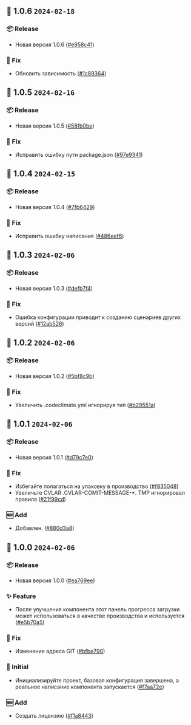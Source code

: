 ## 🎉 1.0.6 `2024-02-18`
### 📦 Release
- Новая версия 1.0.6 ([#e958c41](https://github.com/kwooshung/react-progressbar-wrapper/commit/e958c41e1617e984f602e1cbc113b9c17e597007))
### 🐛 Fix
- Обновить зависимость ([#1c89364](https://github.com/kwooshung/react-progressbar-wrapper/commit/1c893649299a166814cea4d942e17fb482b9c2f3))

## 🎉 1.0.5 `2024-02-16`
### 📦 Release
- Новая версия 1.0.5 ([#58fb0be](https://github.com/kwooshung/react-progressbar-wrapper/commit/58fb0be19386bec7e610b6713fa26d50045822af))
### 🐛 Fix
- Исправить ошибку пути package.json ([#97e9341](https://github.com/kwooshung/react-progressbar-wrapper/commit/97e934155ca5c58c8a54897885dd33705f607f23))

## 🎉 1.0.4 `2024-02-15`
### 📦 Release
- Новая версия 1.0.4 ([#7fb6429](https://github.com/kwooshung/react-progressbar-wrapper/commit/7fb642911e60f2946dae22bc5c656d623dee68ac))
### 🐛 Fix
- Исправить ошибку написания ([#486eef6](https://github.com/kwooshung/react-progressbar-wrapper/commit/486eef6e5c4001a2b162cb6dbd9166a2c47b91cb))

## 🎉 1.0.3 `2024-02-06`
### 📦 Release
- Новая версия 1.0.3 ([#defb7f4](https://github.com/kwooshung/react-progressbar-wrapper/commit/defb7f478bf473374d822051b89029d66b949e0f))
### 🐛 Fix
- Ошибка конфигурации приводит к созданию сценариев других версий ([#12ab526](https://github.com/kwooshung/react-progressbar-wrapper/commit/12ab526cb42551656f6fe74b1943097e6da692f4))

## 🎉 1.0.2 `2024-02-06`
### 📦 Release
- Новая версия 1.0.2 ([#5bf8c9b](https://github.com/kwooshung/react-progressbar-wrapper/commit/5bf8c9b10b27e5ed8c4a02327ef732d3dd481b8a))
### 🐛 Fix
- Увеличить .codeclimate.yml игнорируя тип ([#b29551a](https://github.com/kwooshung/react-progressbar-wrapper/commit/b29551af41dff9b80e71dfa2340956a936285cc5))

## 🎉 1.0.1 `2024-02-06`
### 📦 Release
- Новая версия 1.0.1 ([#d79c7e0](https://github.com/kwooshung/react-progressbar-wrapper/commit/d79c7e0be6fd0fca626865685b4f3418a5bff218))
### 🐛 Fix
- Избегайте полагаться на упаковку в производство ([#f835048](https://github.com/kwooshung/react-progressbar-wrapper/commit/f835048f01d97bd61af4f9c2dbed503be15f0f7e))
- Увеличьте CVLAR .CVLAR-COMIT-MESSAGE-*. TMP игнорировал правила ([#21f99cd](https://github.com/kwooshung/react-progressbar-wrapper/commit/21f99cd742a1c747421f3105b9f28759db848ce9))
### 🆕 Add
- Добавлен. ([#880d3a8](https://github.com/kwooshung/react-progressbar-wrapper/commit/880d3a813d12d0d0a0792f717319db1f808f4997))

## 🎉 1.0.0 `2024-02-06`
### 📦 Release
- Новая версия 1.0.0 ([#ea769ee](https://github.com/kwooshung/react-progressbar-wrapper/commit/ea769eeb78f997297ec70145c231a1b76783b517))
### ✨ Feature
- После улучшения компонента этот панель прогресса загрузки может использоваться в качестве производства и используется ([#e5b70a5](https://github.com/kwooshung/react-progressbar-wrapper/commit/e5b70a5bb4c61964628829dc86628bebe0c00dc5))
### 🐛 Fix
- Изменение адреса GIT ([#bfbe790](https://github.com/kwooshung/react-progressbar-wrapper/commit/bfbe790f772046e63360912c290c819504c353dd))
### 🍻 Initial
- Инициализируйте проект, базовая конфигурация завершена, а реальное написание компонента запускается ([#f7aa72e](https://github.com/kwooshung/react-progressbar-wrapper/commit/f7aa72ec18fa74956a55b81367d00f16034fe3f9))
### 🆕 Add
- Создать лицензию ([#f1a8443](https://github.com/kwooshung/react-progressbar-wrapper/commit/f1a844357c7101f3ab82716d16610c55e58b0ae1))